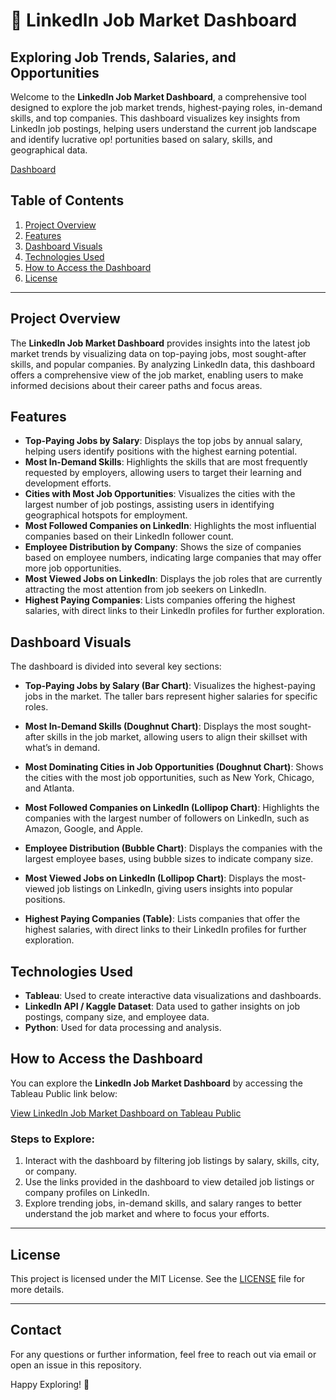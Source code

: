 # 🚀 LinkedIn Job Market Dashboard

## Exploring Job Trends, Salaries, and Opportunities

Welcome to the **LinkedIn Job Market Dashboard**, a comprehensive tool designed to explore the job market trends, highest-paying roles, in-demand skills, and top companies. This dashboard visualizes key insights from LinkedIn job postings, helping users understand the current job landscape and identify lucrative op!
portunities based on salary, skills, and geographical data.

[Dashboard](https://github.com/user-attachments/assets/df9213d3-06c1-4f70-bbdb-a41f3be6dc56)

## Table of Contents

1. [Project Overview](#project-overview)
2. [Features](#features)
3. [Dashboard Visuals](#dashboard-visuals)
4. [Technologies Used](#technologies-used)
5. [How to Access the Dashboard](#how-to-access-the-dashboard)
6. [License](#license)

---

## Project Overview

The **LinkedIn Job Market Dashboard** provides insights into the latest job market trends by visualizing data on top-paying jobs, most sought-after skills, and popular companies. By analyzing LinkedIn data, this dashboard offers a comprehensive view of the job market, enabling users to make informed decisions about their career paths and focus areas.

## Features

- **Top-Paying Jobs by Salary**: Displays the top jobs by annual salary, helping users identify positions with the highest earning potential.
- **Most In-Demand Skills**: Highlights the skills that are most frequently requested by employers, allowing users to target their learning and development efforts.
- **Cities with Most Job Opportunities**: Visualizes the cities with the largest number of job postings, assisting users in identifying geographical hotspots for employment.
- **Most Followed Companies on LinkedIn**: Highlights the most influential companies based on their LinkedIn follower count.
- **Employee Distribution by Company**: Shows the size of companies based on employee numbers, indicating large companies that may offer more job opportunities.
- **Most Viewed Jobs on LinkedIn**: Displays the job roles that are currently attracting the most attention from job seekers on LinkedIn.
- **Highest Paying Companies**: Lists companies offering the highest salaries, with direct links to their LinkedIn profiles for further exploration.

## Dashboard Visuals

The dashboard is divided into several key sections:

- **Top-Paying Jobs by Salary (Bar Chart)**: Visualizes the highest-paying jobs in the market. The taller bars represent higher salaries for specific roles.
  
- **Most In-Demand Skills (Doughnut Chart)**: Displays the most sought-after skills in the job market, allowing users to align their skillset with what’s in demand.

- **Most Dominating Cities in Job Opportunities (Doughnut Chart)**: Shows the cities with the most job opportunities, such as New York, Chicago, and Atlanta.

- **Most Followed Companies on LinkedIn (Lollipop Chart)**: Highlights the companies with the largest number of followers on LinkedIn, such as Amazon, Google, and Apple.

- **Employee Distribution (Bubble Chart)**: Displays the companies with the largest employee bases, using bubble sizes to indicate company size.

- **Most Viewed Jobs on LinkedIn (Lollipop Chart)**: Displays the most-viewed job listings on LinkedIn, giving users insights into popular positions.

- **Highest Paying Companies (Table)**: Lists companies that offer the highest salaries, with direct links to their LinkedIn profiles for further exploration.

## Technologies Used

- **Tableau**: Used to create interactive data visualizations and dashboards.
- **LinkedIn API / Kaggle Dataset**: Data used to gather insights on job postings, company size, and employee data.
- **Python**: Used for data processing and analysis.

## How to Access the Dashboard

You can explore the **LinkedIn Job Market Dashboard** by accessing the Tableau Public link below:

[View LinkedIn Job Market Dashboard on Tableau Public](https://public.tableau.com/views/Dashboard_AIC_M-Tree_Explore/Dashboard?:language=en-US&:sid=&:redirect=auth&:display_count=n&:origin=viz_share_link)

### Steps to Explore:
1. Interact with the dashboard by filtering job listings by salary, skills, city, or company.
2. Use the links provided in the dashboard to view detailed job listings or company profiles on LinkedIn.
3. Explore trending jobs, in-demand skills, and salary ranges to better understand the job market and where to focus your efforts.

---

## License

This project is licensed under the MIT License. See the [LICENSE](./LICENSE) file for more details.

---

## Contact

For any questions or further information, feel free to reach out via email or open an issue in this repository.

Happy Exploring! 🌟
